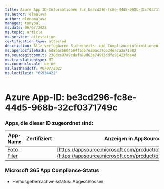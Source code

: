 ```yaml
---
title: Azure App-ID-Informationen für be3cd296-fc8e-44d5-968b-32cf0371749c
ms.author: elmalova
author: elenamalova
manager: tonybal
ms.date: 06/07/2022
ms.topic: article
ms.service: attestation
certification_type: attested
description: Alle verfügbaren Sicherheits- und Complianceinformationen für be3cd296-fc8e-44d5-968b-32cf0371749c.
ms.openlocfilehash: 6d86ad6604564f5b57e20ac32c624eaca2a71e82
ms.sourcegitcommit: 238dca97a9cdafa78d63e74993ddfe91423fde4d
ms.translationtype: MT
ms.contentlocale: de-DE
ms.lasthandoff: 06/07/2022
ms.locfileid: "65934422"
---
```

# <a name="azure-app-id-be3cd296-fc8e-44d5-968b-32cf0371749c"></a>Azure App-ID: be3cd296-fc8e-44d5-968b-32cf0371749c


### <a name="apps-associated-with-this-id"></a>Apps, die dieser ID zugeordnet sind:
| **App-Name** | **Zertifiziert** | **Anzeigen in AppSource** |
|--------------|---------------|-----------------------|
| [Foto-Filer](../forward/WA200003881.md) |  | [https://appsource.microsoft.com/product/office/WA200003881](https://appsource.microsoft.com/product/office/WA200003881) |

### <a name="microsoft-365-app-compliance-status"></a>Microsoft 365 App Compliance-Status
- Herausgebernachweisstatus: Abgeschlossen
